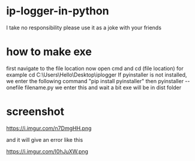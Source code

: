# ip-logger-in-python

I take no responsibility please use it as a joke with your friends

# how to make exe

first navigate to the file location
now open cmd
and cd (file location) for example cd C:\Users\Hello\Desktop\iplogger
If pyinstaller is not installed, we enter the following command "pip install pyinstaller"
then pyinstaller --onefile filename.py we enter this
and wait a bit
exe will be in dist folder

# screenshot

https://i.imgur.com/n7DmgHH.png

and it will give an error like this

https://i.imgur.com/I0hJuXW.png
